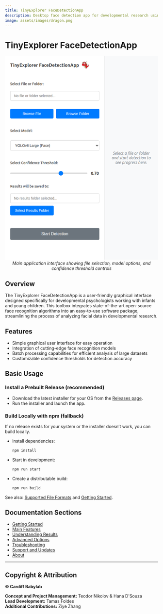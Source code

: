 ```yaml
---
title: TinyExplorer FaceDetectionApp
description: Desktop face detection app for developmental research using YOLO and RetinaFace. Batch processing with CSV exports and visual outputs.
image: assets/images/dragon.png
---
```


# TinyExplorer FaceDetectionApp

<div align="center">
  <img src="assets/screenshots/app-main-interface.png" alt="TinyExplorer FaceDetectionApp Interface" />
  <br>
  <em>Main application interface showing file selection, model options, and confidence threshold controls</em>
</div>

## Overview
The TinyExplorer FaceDetectionApp is a user-friendly graphical interface designed specifically for developmental psychologists working with infants and young children. This toolbox integrates state-of-the-art open-source face recognition algorithms into an easy-to-use software package, streamlining the process of analyzing facial data in developmental research.

## Features
- Simple graphical user interface for easy operation
- Integration of cutting-edge face recognition models
- Batch processing capabilities for efficient analysis of large datasets
- Customizable confidence thresholds for detection accuracy

## Basic Usage

### Install a Prebuilt Release (recommended)
- Download the latest installer for your OS from the [Releases page](https://github.com/andreifoldes/tinyexplorer-facedetectionapp/releases).
- Run the installer and launch the app.

### Build Locally with npm (fallback)
If no release exists for your system or the installer doesn’t work, you can build locally.

- Install dependencies:
  ```bash
  npm install
  ```
- Start in development:
  ```bash
  npm run start
  ```
- Create a distributable build:
  ```bash
  npm run build
  ```

See also: [Supported File Formats](main-features.md#supported-file-formats) and [Getting Started](getting-started.md).

## Documentation Sections

- [Getting Started](getting-started.md)
- [Main Features](main-features.md)
- [Understanding Results](understanding-results.md)
- [Advanced Options](advanced-options.md)
- [Troubleshooting](troubleshooting.md)
- [Support and Updates](support.md)
- [About](about.md)

---

## Copyright & Attribution

**© Cardiff Babylab**

**Concept and Project Management:** Teodor Nikolov & Hana D'Souza  
**Lead Development:** Tamas Foldes  
**Additional Contributions:** Ziye Zhang
